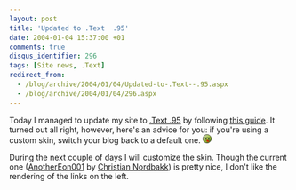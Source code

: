 ```yaml
---
layout: post
title: 'Updated to .Text  .95'
date: 2004-01-04 15:37:00 +01
comments: true
disqus_identifier: 296
tags: [Site news, .Text]
redirect_from:
  - /blog/archive/2004/01/04/Updated-to-.Text--.95.aspx
  - /blog/archive/2004/01/04/296.aspx
---
```


Today I managed to update my site to [.Text .95](http://scottwater.com/blog/archive/2004/01/02/11058.aspx) by following [this guide](http://dottextwiki.scottwater.com/default.aspx/Dottext.ONinetyFiveUpgrade). It turned out all right, however, here's an advice for you: if you're using a custom skin, switch your blog back to a default one. ![Wink](/files/archive/smiley_dead.gif)

During the next couple of days I will customize the skin. Though the current one ([AnotherEon001](http://anothereon.net/weblog/posts/246.aspx) by [Christian Nordbakk](http://www.anothereon.net/weblog/)) is pretty nice, I don't like the rendering of the links on the left.
